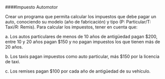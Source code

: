 ####Impuesto Automotor

Crear un programa que permita calcular los impuestos que debe pagar un auto, conociendo su modelo (año de fabricación) y tipo (P: Particular/T: Taxi/R: Remis). Para calcular los impuestos, tener en cuenta que:

a. Los autos particulares de menos de 10 años de antigüedad pagan $200, entre 10 y 20 años pagan $150 y no pagan impuestos los que tienen más de 20 años.

b. Los taxis pagan impuestos como auto particular, más $150 por la licencia de taxi.

c. Los remises pagan $100 por cada año de antigüedad de su vehículo.